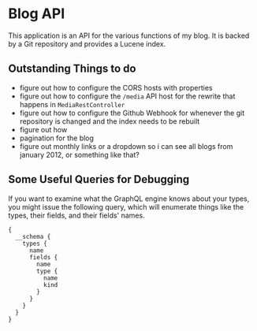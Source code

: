 # Blog API

This application is an API for the various functions of my blog. It is backed by a Git repository and provides a Lucene index. 

## Outstanding Things to do 

* figure out how to configure the CORS hosts with properties 
* figure out how to configure the `/media` API host for the rewrite that happens in `MediaRestController`
* figure out how to configure the Github Webhook for whenever the git repository is changed and the index needs to be rebuilt
* figure out how 
* pagination for the blog 
* figure out monthly links or a dropdown so i can see all blogs from january 2012, or something like that?

## Some Useful Queries for Debugging 

If you want to examine what the GraphQL engine knows about your types, you might issue the following query, which will enumerate things like the types, their fields, and their fields' names. 

``` 
{
  __schema {
    types {
      name
      fields {
        name
        type {
          name
          kind
        }
      }
    }
  }
}

```